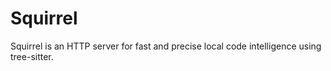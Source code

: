 # Squirrel

Squirrel is an HTTP server for fast and precise local code intelligence using tree-sitter.
